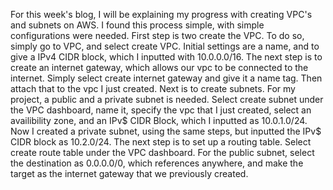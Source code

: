 For this week's blog, I will be explaining my progress with creating VPC's and subnets on AWS. I found this process simple, with simple configurations were needed. First step is two create the VPC.
To do so, simply go to VPC, and select create VPC. Initial settings are a name, and to give a IPv4 CIDR block, which I inputted with 10.0.0.0/16. The next step is to create an internet gateway,
which allows our vpc to be connected to the internet. Simply select create internet gateway and give it a name tag. Then attach that to the vpc I just created. Next is to create subnets.
For my project, a public and a private subnet is needed. Select create subnet under the VPC dashboard, name it, specify the vpc that I just created, select an availibility zone, and an IPv$ CIDR Block, which I inputted as 10.0.1.0/24.
Now I created a private subnet, using the same steps, but inputted the IPv$ CIDR block as 10.2.0/24. The next step is to set up a routing table. Select create route table under the VPC dashboard. For the public subnet, select the destination as 0.0.0.0/0, which references anywhere,
and make the target as the internet gateway that we previously created. 
